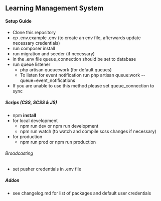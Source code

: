## Learning Management System

#### Setup Guide
- Clone this repository
- cp .env.example .env (to create an env file, afterwards update necessary credentials)
- run composer install
- run migration and seeder (if necessary)
- in the .env file queue_connection should be set to database
- run queue listener
  - php artisan queue:work (for default queues)
  - To listen for event notification run php artisan queue:work --queue=event_notifications
- If you are unable to use this method please set queue_connection to sync

##### Scrips (CSS, SCSS & JS)
- npm **install**
- for local development 
  - npm run dev or npm run development
  - npm run watch (to watch and compile scss changes if necessary)
- for production
  - npm run prod or npm run production


###### Broadcasting
- set pusher credentials in .env file

##### Addon
- see changelog.md for list of packages and default user credentials


